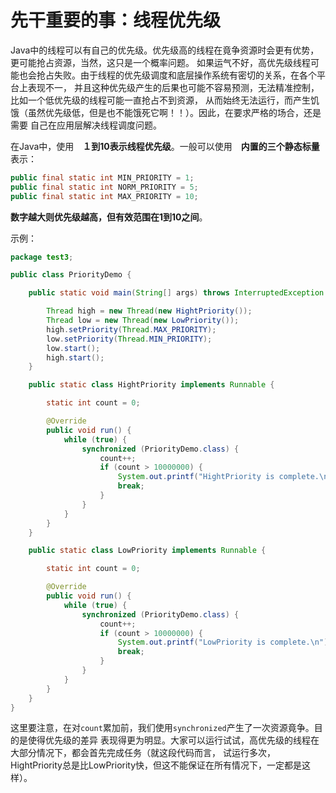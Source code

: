 先干重要的事：线程优先级
===============================================
Java中的线程可以有自己的优先级。优先级高的线程在竟争资源时会更有优势，更可能抢占资源，当然，这只是一个概率问题。
如果运气不好，高优先级线程可能也会抢占失败。由于线程的优先级调度和底层操作系统有密切的关系，在各个平台上表现不一，
并且这种优先级产生的后果也可能不容易预测，无法精准控制，比如一个低优先级的线程可能一直抢占不到资源，
从而始终无法运行，而产生饥饿（虽然优先级低，但是也不能饿死它啊！！）。因此，在要求严格的场合，还是需要
自己在应用层解决线程调度问题。

在Java中，使用　**１到10表示线程优先级**。一般可以使用　**内置的三个静态标量**　表示：
```java
public final static int MIN_PRIORITY = 1;
public final static int NORM_PRIORITY = 5;
public final static int MAX_PRIORITY = 10;
```
**数字越大则优先级越高，但有效范围在1到10之间**。

示例：
```java
package test3;

public class PriorityDemo {

    public static void main(String[] args) throws InterruptedException {

        Thread high = new Thread(new HightPriority());
        Thread low = new Thread(new LowPriority());
        high.setPriority(Thread.MAX_PRIORITY);
        low.setPriority(Thread.MIN_PRIORITY);
        low.start();
        high.start();
    }

    public static class HightPriority implements Runnable {

        static int count = 0;

        @Override
        public void run() {
            while (true) {
                synchronized (PriorityDemo.class) {
                    count++;
                    if (count > 10000000) {
                        System.out.printf("HightPriority is complete.\n");
                        break;
                    }
                }
            }
        }
    }

    public static class LowPriority implements Runnable {

        static int count = 0;

        @Override
        public void run() {
            while (true) {
                synchronized (PriorityDemo.class) {
                    count++;
                    if (count > 10000000) {
                        System.out.printf("LowPriority is complete.\n");
                        break;
                    }
                }
            }
        }
    }
}
```
这里要注意，在对`count`累加前，我们使用`synchronized`产生了一次资源竟争。目的是使得优先级的差异
表现得更为明显。大家可以运行试试，高优先级的线程在大部分情况下，都会首先完成任务（就这段代码而言，
试运行多次，HightPriority总是比LowPriority快，但这不能保证在所有情况下，一定都是这样）。
